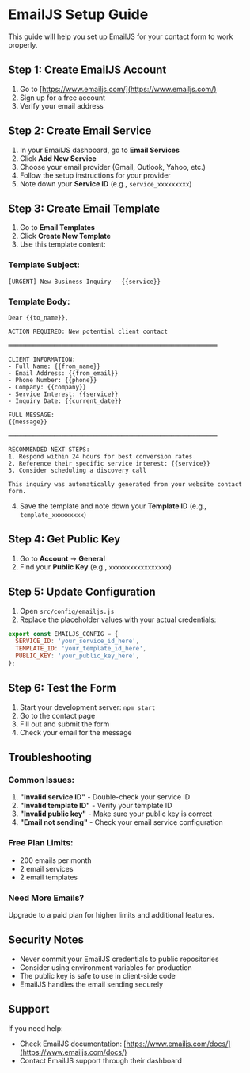 # EmailJS Setup Guide

This guide will help you set up EmailJS for your contact form to work properly.

## Step 1: Create EmailJS Account

1. Go to [https://www.emailjs.com/](https://www.emailjs.com/)
2. Sign up for a free account
3. Verify your email address

## Step 2: Create Email Service

1. In your EmailJS dashboard, go to **Email Services**
2. Click **Add New Service**
3. Choose your email provider (Gmail, Outlook, Yahoo, etc.)
4. Follow the setup instructions for your provider
5. Note down your **Service ID** (e.g., `service_xxxxxxxxx`)

## Step 3: Create Email Template

1. Go to **Email Templates**
2. Click **Create New Template**
3. Use this template content:

### Template Subject:
```
[URGENT] New Business Inquiry - {{service}}
```

### Template Body:
```
Dear {{to_name}},

ACTION REQUIRED: New potential client contact

═══════════════════════════════════════════════════════════

CLIENT INFORMATION:
- Full Name: {{from_name}}
- Email Address: {{from_email}}
- Phone Number: {{phone}}
- Company: {{company}}
- Service Interest: {{service}}
- Inquiry Date: {{current_date}}

FULL MESSAGE:
{{message}}

═══════════════════════════════════════════════════════════

RECOMMENDED NEXT STEPS:
1. Respond within 24 hours for best conversion rates
2. Reference their specific service interest: {{service}}
3. Consider scheduling a discovery call

This inquiry was automatically generated from your website contact form.
```

4. Save the template and note down your **Template ID** (e.g., `template_xxxxxxxxx`)

## Step 4: Get Public Key

1. Go to **Account** → **General**
2. Find your **Public Key** (e.g., `xxxxxxxxxxxxxxxxx`)

## Step 5: Update Configuration

1. Open `src/config/emailjs.js`
2. Replace the placeholder values with your actual credentials:

```javascript
export const EMAILJS_CONFIG = {
  SERVICE_ID: 'your_service_id_here',
  TEMPLATE_ID: 'your_template_id_here', 
  PUBLIC_KEY: 'your_public_key_here',
};
```

## Step 6: Test the Form

1. Start your development server: `npm start`
2. Go to the contact page
3. Fill out and submit the form
4. Check your email for the message

## Troubleshooting

### Common Issues:

1. **"Invalid service ID"** - Double-check your service ID
2. **"Invalid template ID"** - Verify your template ID
3. **"Invalid public key"** - Make sure your public key is correct
4. **"Email not sending"** - Check your email service configuration

### Free Plan Limits:
- 200 emails per month
- 2 email services
- 2 email templates

### Need More Emails?
Upgrade to a paid plan for higher limits and additional features.

## Security Notes

- Never commit your EmailJS credentials to public repositories
- Consider using environment variables for production
- The public key is safe to use in client-side code
- EmailJS handles the email sending securely

## Support

If you need help:
- Check EmailJS documentation: [https://www.emailjs.com/docs/](https://www.emailjs.com/docs/)
- Contact EmailJS support through their dashboard
